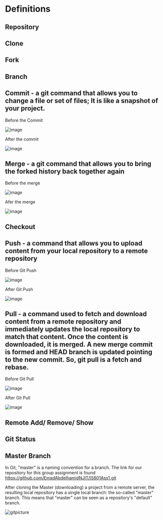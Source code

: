 # Definitions 

## Repository 

## Clone 

## Fork 

## Branch

## Commit - a git command that allows you to change a file or set of files; It is like a snapshot of your project.

Before the Commit 

![image](https://user-images.githubusercontent.com/78187300/109912583-5fcc2200-7c7a-11eb-9c6e-f35e27c9f812.png)

After the commit 

![image](https://user-images.githubusercontent.com/78187300/109912614-6eb2d480-7c7a-11eb-98be-0191ca3696d3.png)


## Merge - a git command that allows you to bring the forked history back together again

Before the merge

![image](https://user-images.githubusercontent.com/78187300/109909621-6bb4e580-7c74-11eb-9505-34956de62230.png)

Afer the merge 

![image](https://user-images.githubusercontent.com/78187300/109909680-82f3d300-7c74-11eb-9204-f178e68294df.png)


## Checkout

## Push - a command that allows you to upload content from your local repository to a remote repository

Before Git Push  

![image](https://user-images.githubusercontent.com/78187300/109909180-a5d1b780-7c73-11eb-8af4-0a978b46b03b.png)  

After Git Push 

![image](https://user-images.githubusercontent.com/78187300/109909271-cef24800-7c73-11eb-949c-66b5a7657d15.png)

## Pull - a command used to fetch and download content from a remote repository and immediately updates the local repository to match that content. Once the content is downloaded, it is merged. A new merge commit is formed and HEAD branch is updated pointing to the new commit. So, git pull is a fetch and rebase. 

Before Git Pull 

![image](https://user-images.githubusercontent.com/78187300/109907782-03183980-7c71-11eb-984e-0bb89f62ca05.png)

After Git Pull 

![image](https://user-images.githubusercontent.com/78187300/109907963-6b671b00-7c71-11eb-83df-c01b2a90ef20.png)

## Remote Add/ Remove/ Show

## Git Status

## Master Branch

In Git, "master" is a naming convention for a branch. The link for our repository for this group assignment is found https://github.com/EmadAbdelhamidNJIT/IS601Ass1.git 

After cloning the Master (downloading) a project from a remote server, the resulting local repository has a single local branch: the so-called "master" branch. This means that "master" can be seen as a repository's "default" branch.

![gitpicture](https://user-images.githubusercontent.com/77909953/110259352-34e11700-7f75-11eb-920f-966c0c74e09c.png)
